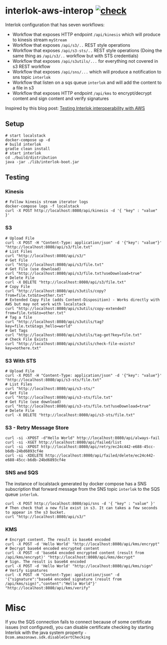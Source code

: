 # interlok-aws-interop [![check](https://github.com/adaptris-labs/interlok-aws-interop/actions/workflows/gradle.yaml/badge.svg)](https://github.com/adaptris-labs/interlok-aws-interop/actions/workflows/gradle.yaml)

Interlok configuration that has seven workflows:

* Workflow that exposes HTTP endpoint `/api/kinesis` which will produce to kinesis stream `myStream`
* Workflow that exposes `/api/s3/..` REST style operations
* Workflow that exposes `/api/s3-sts/..` REST style operations (Doing the same thing as `/api/s3/..` workflow but with STS credentials)
* Workflow that exposes `/api/s3utils/...` for everything not covered in s3 REST workflow
* Workflow that exposes `/api/sns/...` which will produce a notification to sns topic `interlok`
* Workflow that listen on a sqs queue `interlok` and will add the content to a file in s3
* Workflow that exposes HTTP endpoint `/api/kms` to encrypt/decrypt content and sign content and verify signatures

Inspired by this blog post: [Testing Interlok interoperability with AWS](https://interlok.adaptris.net/blog/2019/08/30/interlok-interop-with-aws.html)

## Setup

```shell
# start localstack
docker-compose up -d
# build interlok
gradle clean install
# start interlok
cd ./build/distribution
java -jar ./lib/interlok-boot.jar
```

## Testing

### Kinesis

```shell
# Follow kinesis stream iterator logs
docker-compose logs -f localstack
curl -X POST http://localhost:8080/api/kinesis -d '{ "key" : "value" }'
```

### S3

```shell
# Upload File
curl -X POST -H "Content-Type: application/json" -d '{"key": "value"}' "http://localhost:8080/api/s3/file.txt"
# List Files
curl "http://localhost:8080/api/s3/"
# Get File
curl "http://localhost:8080/api/s3/file.txt"
# Get File (use download)
curl "http://localhost:8080/api/s3/file.txt?useDownload=true"
# Delete File
curl -X DELETE "http://localhost:8080/api/s3/file.txt"
# Copy File
curl "http://localhost:8080/api/s3utils/copy?from=file.txt&to=other.txt"
# Extended Copy File (adds Content-Disposition) - Works directly with AWS but may not work with localstack
curl "http://localhost:8080/api/s3utils/copy-extended?from=file.txt&to=other.txt"
# Tag a file
curl "http://localhost:8080/api/s3utils/tag?key=file.txt&tags_hello=world"
# Get Tags
curl "http://localhost:8080/api/s3utils/tag-get?key=file.txt"
# Check File Exists
curl "http://localhost:8080/api/s3utils/check-file-exists?key=nothere.txt"
```

### S3 With STS

```shell
# Upload File
curl -X POST -H "Content-Type: application/json" -d '{"key": "value"}' "http://localhost:8080/api/s3-sts/file.txt"
# List Files
curl "http://localhost:8080/api/s3-sts/"
# Get File
curl "http://localhost:8080/api/s3-sts/file.txt"
# Get File (use download)
curl "http://localhost:8080/api/s3-sts/file.txt?useDownload=true"
# Delete File
curl -X DELETE "http://localhost:8080/api/s3-sts/file.txt"
```

### S3 - Retry Message Store

```shell
curl -si -XPOST -d"Hello World" http://localhost:8080/api/always-fail
curl -si -XGET http://localhost:8080/api/failed/list
curl -si -XPOST http://localhost:8080/api/retry/ec24c442-e688-45cc-b6db-24bd6893cf4e
curl -si -XDELETE http://localhost:8080/api/failed/delete/ec24c442-e688-45cc-b6db-24bd6893cf4e
```

### SNS and SQS

The instance of localstack generated by docker compose has a SNS subscription that forward message from the SNS topic `interlok` to the SQS queue `interlok`.

```shell
curl -X POST http://localhost:8080/api/sns -d '{ "key" : "value" }'
# Then check that a new file exist in s3. It can takes a few seconds to appear in the s3 bucket.
curl "http://localhost:8080/api/s3/"
```

### KMS

```shell
# Encrypt content. The result is base64 encoded
curl -X POST -d 'Hello World' "http://localhost:8080/api/kms/encrypt"
# Decrypt base64 encoded encrypted content
curl -X POST -d 'base64 encoded encrypted content (result from /api/kms/encrypt)' "http://localhost:8080/api/kms/decrypt"
# Sign. The result is base64 encoded
curl -X POST -d 'Hello World' "http://localhost:8080/api/kms/sign"
# Verify signatures
curl -X POST -H "Content-Type: application/json" -d '{"signature":"base64 encoded signature (result from /api/kms/sign)","content":"Hello World"}' "http://localhost:8080/api/kms/verify"

```

# Misc

If you the SQS connection fails to connect because of some certificate issues (not configured),
you can disable certificate checking by starting Interlok with the java system property `-Dcom.amazonaws.sdk.disableCertChecking`


